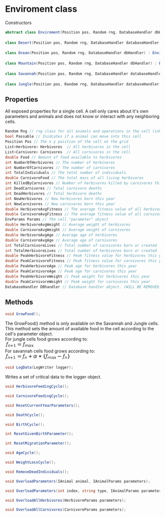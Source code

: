 # Enviroment class
Constructors 
```cs
abstract class Enviroment(Position pos, Random rng, DatabaseHandler dbHandler, List<Herbivore> intital herbivores, List<Carnivores> initialCarnivores);

class Desert(Position pos, Random rng, DatabaseHandler databaseHandler, List<Herbivore> initialHerbivores = null, List<Carnivore> initialCarnivores = null) : Enviroment(pos, rng, databaseHandler, initialHerbivores, initialCarnivores);

class Ocean(Position pos, Random rng, DatabaseHandler dbHandler) : Enviroment(pos, rng, dbHandler);

class Mountain(Position pos, Random rng, DatabaseHandler dbHandler) : Enviroment(pos, rng, dbHandler);

class Savannah(Position pos, Random rng, DatabaseHandler databaseHandler, List<Herbivore> initialHerbivores = null, List<Carnivore> initialCarnivores = null) : Enviroment(pos, rng, databaseHandler, initialHerbivores, initialCarnivores);

class Jungle(Position pos, Random rng, DatabaseHandler databaseHandler, List<Herbivore> initialHerbivores = null, List<Carnivore> initialCarnivores = null) : Enviroment(pos, rng, databaseHandler, initialHerbivores, initialCarnivores);

```  

## Properties
All exposed properties for a single cell. A cell only cares about it's own parameters and animals and does not know or interact with any neighboring cells.  
```cs
Random Rng // rng class for all animals and operations in the cell (inherited from main simulation)
bool Passable // Inidcates if a animal can move into this cell
Position Pos // The x y position of the cell on the grid
List<Herbivore> Herbivores  // All herbivores in the cell 
List<Carnivore> Carnivores  // All carnivores in the cell
double Food // Amount of food available to herbivores
int NumberOfHerbivores // The number of herbivores
int NumberOfCarnivores // The number of carnivores
int TotalIndividuals // The total number of individuals
double CarnivoreFood // The total mass of all living herbivores
int KilledByCarnivores // Number of herbivores killed by carnivores this cycle
int DeadCarnivores // Total carnivore deaths
int DeadHerbivores // Total herbivore deaths
int NewHerbivores // New herbivores born this year
int NewCarnivores // New carnivores born this year
double HerbivoreAvgFitness // The average fitness value of all herbivores
double CarnivoreAvgFitness // The average fitness value of all carnivores
EnvParams Params // The cell "parameter" object
double HerbivoreAvgWeight // Average weight of herbivores
double CarnivoreAvgWeight // Average weight of carnivores
double HerbivoreAvgAge // Average age of herbivores
double CarnivoreAvgAge // Average age of carnivores
int TotalCarnivoreLives // Total number of carnivores born or created
int TotalHerbivoreLives // Total number of herbivores born or created
double PeakHerbivoreFitness // Peak fitness value for herbivores this year
double PeakCarnivoreFitness // Peak fitness value for carnivores this year
double PeakHerbivoreAge // Peak age for herbivores this year
double PeakCarnivoreAge // Peak age for carnivores this year
double PeakHerbivoreWeight // Peak weight for herbivores this year
double PeakCarnivoreWeight // Peak weight for carnivores this year
DatabaseHandler DBhandler // Database handler object. (WILL BE REMOVED)
```

## Methods
```cs
void GrowFood();
```
The GrowFood() method is only available on the Savannah and Jungle cells. This method sets the amount of available food in the cell according to the cell's parameter object.  
For jungle cells food grows according to:  
![](../MarkdownFiles/jungleFmax.jpg)  
For savannah cells food grows according to:  
![](../MarkdownFiles/FavannaFood.png)  

```cs
void LogData(LogWriter logger);
```   
Writes a set of critical data to the logger object. 


```cs
void HerbivoreFeedingCycle();
```   

```cs
void CarnivoreFeedingCycle();
```   

```cs
void ResetCurrentYearParameters();
```   

```cs
void DeathCycle();
```   

```cs
void BirthCycle();
```   

```cs
int ResetGivenBirthParameter(); 
```   

```cs
int ResetMigrationParameter();
```   

```cs
void AgeCycle();
```   

```cs
void WeightLossCycle();
```   

```cs
void RemoveDeadIndividuals();
```   

```cs
void OverloadParameters(IAnimal animal, IAnimalParams parameters);
```   

```cs
void OverloadParameters(int index, string type, IAnimalParams parameters);
```   

```cs
void OverloadAllHerbivores(HerbivoreParams parameters);
```   

```cs
void OverloadAllCarnivores(CarnivoreParams parameters);
```